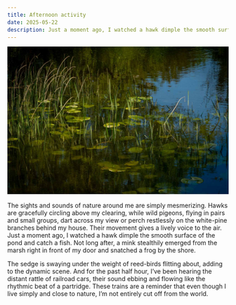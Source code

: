 ```yaml
---
title: Afternoon activity
date: 2025-05-22
description: Just a moment ago, I watched a hawk dimple the smooth surface of the pond and catch a fish. 
---
```


![Lily pads at the edge of a pond](./imgs/lilypads.jpg)

The sights and sounds of nature around me are simply mesmerizing. Hawks are gracefully circling above my clearing, while wild pigeons, flying in pairs and small groups, dart across my view or perch restlessly on the white-pine branches behind my house. Their movement gives a lively voice to the air. Just a moment ago, I watched a hawk dimple the smooth surface of the pond and catch a fish. Not long after, a mink stealthily emerged from the marsh right in front of my door and snatched a frog by the shore.

The sedge is swaying under the weight of reed-birds flitting about, adding to the dynamic scene. And for the past half hour, I’ve been hearing the distant rattle of railroad cars, their sound ebbing and flowing like the rhythmic beat of a partridge. These trains are a reminder that even though I live simply and close to nature, I’m not entirely cut off from the world.
